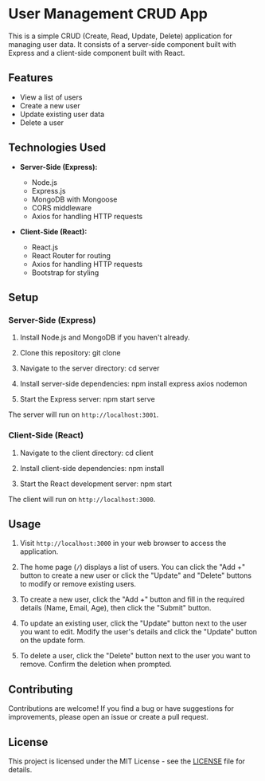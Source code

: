 # User Management CRUD App

This is a simple CRUD (Create, Read, Update, Delete) application for managing user data. It consists of a server-side component built with Express and a client-side component built with React.

## Features

- View a list of users
- Create a new user
- Update existing user data
- Delete a user

## Technologies Used

- **Server-Side (Express):**
  - Node.js
  - Express.js
  - MongoDB with Mongoose
  - CORS middleware
  - Axios for handling HTTP requests

- **Client-Side (React):**
  - React.js
  - React Router for routing
  - Axios for handling HTTP requests
  - Bootstrap for styling

## Setup

### Server-Side (Express)

1. Install Node.js and MongoDB if you haven't already.

2. Clone this repository: git clone <repository-url>

3. Navigate to the server directory: cd server

4. Install server-side dependencies: npm install express axios nodemon
 
5. Start the Express server: npm start serve

   
The server will run on `http://localhost:3001`.

### Client-Side (React)

1. Navigate to the client directory: cd client
 
2. Install client-side dependencies: npm install
  
3. Start the React development server: npm start

   
The client will run on `http://localhost:3000`.

## Usage

1. Visit `http://localhost:3000` in your web browser to access the application.

2. The home page (`/`) displays a list of users. You can click the "Add +" button to create a new user or click the "Update" and "Delete" buttons to modify or remove existing users.

3. To create a new user, click the "Add +" button and fill in the required details (Name, Email, Age), then click the "Submit" button.

4. To update an existing user, click the "Update" button next to the user you want to edit. Modify the user's details and click the "Update" button on the update form.

5. To delete a user, click the "Delete" button next to the user you want to remove. Confirm the deletion when prompted.

## Contributing

Contributions are welcome! If you find a bug or have suggestions for improvements, please open an issue or create a pull request.

## License

This project is licensed under the MIT License - see the [LICENSE](LICENSE) file for details.








